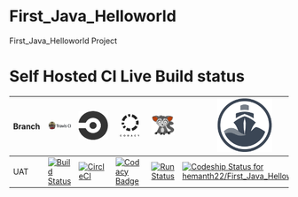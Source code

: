# First_Java_Helloworld
First_Java_Helloworld Project

# Self Hosted CI Live Build status


Branch|[![Travis CI logo](TravisCI.png)](https://travis-ci.org)|[![Circle CI logo](https://raw.githubusercontent.com/hemanth22/Images/master/CircleCI.png)](https://circleci.com/)|[![Codacy logo](https://raw.githubusercontent.com/hemanth22/Images/master/codacylogo.png)](https://www.codacy.com/)|[![Shippable CI logo](https://raw.githubusercontent.com/hemanth22/Images/master/shippable-logo.png)](https://www.shippable.com/)|[![Codeship logo](https://raw.githubusercontent.com/hemanth22/Images/master/codeshiplogo.png)](https://codeship.com/)|[![appveyor logo](https://raw.githubusercontent.com/hemanth22/Images/master/Appveyor_ci.png)](https://ci.appveyor.com)|[![scrutinizer ci logo](https://raw.githubusercontent.com/hemanth22/Images/master/scrutinizercilogo.png)](https://scrutinizer-ci.com/)
---|---|---|---|---|---|---|---
UAT|[![Build Status](https://travis-ci.org/hemanth22/First_Java_Helloworld.svg?branch=master)](https://travis-ci.org/hemanth22/First_Java_Helloworld)|[![CircleCI](https://circleci.com/gh/hemanth22/First_Java_Helloworld/tree/UAT.svg?style=svg)](https://circleci.com/gh/hemanth22/First_Java_Helloworld/tree/UAT)|[![Codacy Badge](https://api.codacy.com/project/badge/Grade/287e937727ee4c8a84125abcb653a054)](https://www.codacy.com/app/hemanth22hemu/First_Java_Helloworld?utm_source=github.com&amp;utm_medium=referral&amp;utm_content=hemanth22/First_Java_Helloworld&amp;utm_campaign=Badge_Grade)|[![Run Status](https://api.shippable.com/projects/5be7cdea3038210700d18b8c/badge?branch=UAT)](https://app.shippable.com/github/hemanth22/First_Java_Helloworld/dashboard)|[![Codeship Status for hemanth22/First_Java_Helloworld](https://app.codeship.com/projects/d7549b20-fee0-0136-722a-2259481eb24e/status?branch=UAT)](/projects/322709)|[![Build status](https://ci.appveyor.com/api/projects/status/5dn67bgob43ssuqq/branch/UAT?svg=true)](https://ci.appveyor.com/project/hemanth22/first-java-helloworld/branch/UAT)|[![Build Status](https://scrutinizer-ci.com/g/hemanth22/First_Java_Helloworld/badges/build.png?b=UAT)](https://scrutinizer-ci.com/g/hemanth22/First_Java_Helloworld/build-status/UAT)

